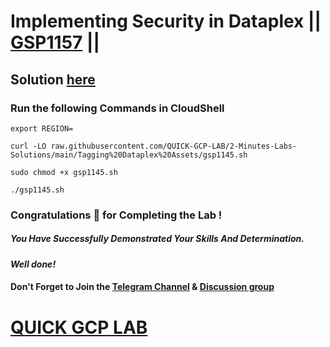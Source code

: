 # Implementing Security in Dataplex || [GSP1157](https://www.cloudskillsboost.google/focuses/67213?parent=catalog) ||

## Solution [here]()

### Run the following Commands in CloudShell

```
export REGION=
```
```
curl -LO raw.githubusercontent.com/QUICK-GCP-LAB/2-Minutes-Labs-Solutions/main/Tagging%20Dataplex%20Assets/gsp1145.sh

sudo chmod +x gsp1145.sh

./gsp1145.sh
```

### Congratulations 🎉 for Completing the Lab !

##### *You Have Successfully Demonstrated Your Skills And Determination.*

#### *Well done!*

#### Don't Forget to Join the [Telegram Channel](https://t.me/QuickGcpLab) & [Discussion group](https://t.me/QuickGcpLabChats)

# [QUICK GCP LAB](https://www.youtube.com/@quickgcplab)